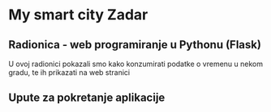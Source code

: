 # My smart city Zadar
## Radionica - web programiranje u Pythonu (Flask)
U ovoj radionici pokazali smo kako konzumirati podatke o vremenu u nekom gradu, te ih prikazati na web stranici

## Upute za pokretanje aplikacije

